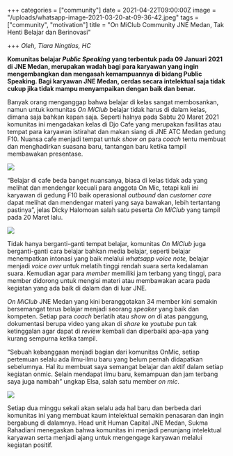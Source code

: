 +++
categories = ["community"]
date = 2021-04-22T09:00:00Z
image = "/uploads/whatsapp-image-2021-03-20-at-09-36-42.jpeg"
tags = ["community", "motivation"]
title = "On MiClub Community JNE Medan, Tak Henti Belajar dan Berinovasi"

+++
_Oleh, Tiara Ningtias, HC_ 

**Komunitas belajar _Public Speaking_ yang terbentuk pada 09 Januari 2021 di JNE Medan, merupakan wadah bagi para karyawan yang ingin mengembangkan dan mengasah kemampuannya di bidang Public Speaking. Bagi karyawan JNE Medan, cerdas secara intelektual saja tidak cukup jika tidak mampu menyampaikan dengan baik dan benar.**

Banyak orang menganggap bahwa belajar di kelas sangat membosankan, namun untuk komunitas _On MiClub_ belajar tidak harus di dalam kelas, dimana saja bahkan kapan saja. Seperti halnya pada Sabtu 20 Maret 2021 komunitas ini mengadakan kelas di Djo Cafe yang merupakan fasilitas atau tempat para karyawan istirahat dan makan siang di JNE ATC Medan gedung F10. Nuansa cafe menjadi tempat untuk _show on_ para _coach_ tentu membuat dan menghadirkan suasana baru, tantangan baru ketika tampil membawakan presentase.

![](/uploads/whatsapp-image-2021-03-19-at-18-13-22.jpeg)

“Belajar di cafe beda banget nuansanya, biasa di kelas tidak ada yang melihat dan mendengar kecuali para anggota On Mic, tetapi kali ini karyawan di gedung F10 baik operasional _outbound_ dan _customer care_ dapat melihat dan mendengar materi yang saya bawakan, lebih tertantang pastinya”, jelas Dicky Halomoan salah satu peserta _On MiClub_ yang tampil pada 20 Maret lalu.

![](/uploads/whatsapp-image-2021-03-20-at-08-02-22.jpeg)

Tidak hanya berganti-ganti tempat belajar, komunitas _On MiClub_ juga berganti-ganti cara belajar bahkan media belajar, seperti belajar menempatkan intonasi yang baik melalui _whatsapp voice note,_ belajar menjadi _voice over_ untuk melatih tinggi rendah suara serta kedalaman suara. Kemudian agar para _member_ memiliki jam terbang yang tinggi, para member didorong untuk mengisi materi atau membawakan acara pada kegiatan yang ada baik di dalam dan di luar JNE.

_On MiClub_ JNE Medan yang kini beranggotakan 34 member kini semakin bersemangat terus belajar menjadi seorang _speaker_ yang baik dan kompeten. Setiap para _coach_ berlatih atau _show on_ di atas panggung, dokumentasi berupa video yang akan di _share_ ke _youtube_ pun tak ketinggalan agar dapat di _review_ kembali dan diperbaiki apa-apa yang kurang sempurna ketika tampil.

“Sebuah kebanggaan menjadi bagian dari komunitas OnMic, setiap pertemuan selalu ada ilmu-ilmu baru yang belum pernah didapatkan sebelumnya. Hal itu membuat saya semangat belajar dan aktif dalam setiap kegiatan onmic. Selain mendapat ilmu baru, kemampuan dan jam terbang saya juga nambah” ungkap Elsa, salah satu member _on mic_. 

![](/uploads/whatsapp-image-2021-03-20-at-08-02-24.jpeg)

Setiap dua minggu sekali akan selalu ada hal baru dan berbeda dari komunitas ini yang membuat kaum intelektual semakin penasaran dan ingin bergabung di dalamnya. Head unit Human Capital JNE Medan, Sukma Rahadiani menegaskan bahwa komunitas ini menjadi penunjang intelektual karyawan serta menjadi ajang untuk mengengage karyawan melalui kegiatan positif.